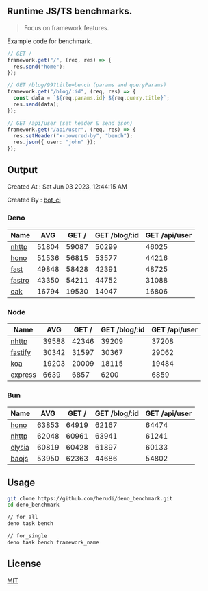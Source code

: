 ## Runtime JS/TS benchmarks.

> Focus on framework features.

Example code for benchmark.
```ts
// GET /
framework.get("/", (req, res) => {
  res.send("home");
});

// GET /blog/99?title=bench (params and queryParams)
framework.get("/blog/:id", (req, res) => {
  const data = `${req.params.id} ${req.query.title}`;
  res.send(data);
});

// GET /api/user (set header & send json)
framework.get("/api/user", (req, res) => {
  res.setHeader("x-powered-by", "bench");
  res.json({ user: "john" });
});
```

## Output
Created At : Sat Jun 03 2023, 12:44:15 AM

Created By : [bot_ci](https://github.com/herudi/deno_benchmarks/commits?author=github-actions%5Bbot%5D)


### Deno
|Name|AVG|GET /|GET /blog/:id|GET /api/user|
|----|----|----|----|----|
|[nhttp](https://github.com/nhttp/nhttp)|51804|59087|50299|46025|
|[hono](https://github.com/honojs/hono)|51536|56815|53577|44216|
|[fast](https://github.com/danteissaias/fast)|49848|58428|42391|48725|
|[fastro](https://github.com/fastrodev/fastro)|43350|54211|44752|31088|
|[oak](https://github.com/oakserver/oak)|16794|19530|14047|16806|
  


### Node
|Name|AVG|GET /|GET /blog/:id|GET /api/user|
|----|----|----|----|----|
|[nhttp](https://github.com/nhttp/nhttp)|39588|42346|39209|37208|
|[fastify](https://github.com/fastify/fastify)|30342|31597|30367|29062|
|[koa](https://github.com/koajs/koa)|19203|20009|18115|19484|
|[express](https://github.com/expressjs/express)|6639|6857|6200|6859|
  


### Bun
|Name|AVG|GET /|GET /blog/:id|GET /api/user|
|----|----|----|----|----|
|[hono](https://github.com/honojs/hono)|63853|64919|62167|64474|
|[nhttp](https://github.com/nhttp/nhttp)|62048|60961|63941|61241|
|[elysia](https://github.com/elysiajs/elysia)|60819|60428|61897|60133|
|[baojs](https://github.com/mattreid1/baojs)|53950|62363|44686|54802|
  



## Usage

```bash
git clone https://github.com/herudi/deno_benchmark.git
cd deno_benchmark

// for_all
deno task bench

// for_single
deno task bench framework_name
```

## License

[MIT](LICENSE)

